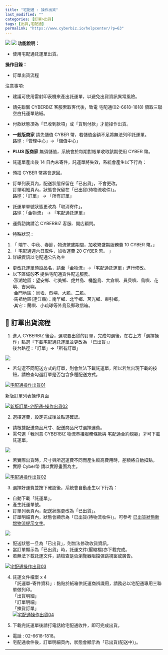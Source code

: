 ```yaml
---
title: "宅配通 : 操作出貨"
last_modified: ""
categories: [訂單>出貨]
tags: [出貨,宅配通]
permalink: "https://www.cyberbiz.io/helpcenter/?p=63"
---
```


![](https://www.cyberbiz.io/helpcenter/wp-content/uploads/一般版3.png)
![](https://www.cyberbiz.io/helpcenter/wp-content/uploads/PLUS版3.png)
**功能說明：**  

* 使用宅配通託運單出貨。

**操作目錄：**

* 訂單出貨流程 

注意事項:  

* 建議可使用雷射印表機來產出託運單，以避免出貨資訊異常風險。
* 請先聯繫 CYBERBIZ 客服索取客代後，致電 宅配通(02-6618-1818) 領取三聯空白托運單貼紙。
* 付款狀態須為「已收到款項」或「貨到付款」才能操作出貨。 
* **一般版商家** 請先儲值 CYBER 幣，若儲值金額不足將無法列印託運單。  
路徑 :「管理中心」→「儲值中心」

* **PLUS 版商家** 無須儲值，系統會於每期對帳單收取該期使用 CYBER 幣。
* 託運單產出後 14 日內未寄件，託運單將失效，系統會產生以下行為： 
* 預扣 CYBER 幣將會退回。
* 訂單列表頁內，配送狀態保留在「已出貨」，不會更改。   
訂單明細頁內，狀態會保留在「已出貨(待物流收件)」。  
路徑：「訂單」 → 「所有訂單」

* 託運單單號狀態更改為「取消寄件」。  
路徑：「金物流」 → 「宅配通託運單」

* 運費諮詢請洽 CYBERBIZ 客服、開店顧問。
* 特殊狀況 : 
1. 「 端午、中秋、春節，物流繁盛期間，加收繁盛期服務費 10 CYBER 幣。」
2. 「 宅配通週六日取件，加收運費 20 CYBER 幣。 」
3. 詳細資訊以宅配通公告為主
* 更改託運單預設品名，請至「金物流」→「宅配通託運單」進行修改。
* 以下區域恕**不** 提供宅配通貨件配送服務。  
‧澎湖地區：望安鄉、七美鄉、虎井島、桶盤島、大倉嶼、員貝嶼、鳥嶼、花嶼、吉貝嶼。  
‧金門地區：烏坵、烈嶼、大膽、二膽。  
‧馬祖地區(連江縣)：南竿鄉、北竿鄉、莒光鄉、東引鄉。  
‧其它：蘭嶼、小琉球等外島及郵政信箱。



## 📌 訂單出貨流程



1. 進入 CYBERBIZ 後台，選取要出貨的訂單，完成勾選後，在右上方「選擇操作」點選『下載宅配通託運單並更改為 「已出貨」』   
後台路徑 :「訂單」→「所有訂單」  


![](https://www.cyberbiz.io/support/wp-content/uploads/fountain-pen.png)

* 若勾選不同配送方式的訂單，則會無法下載託運單，所以若無出現下載的按鈕，請檢查勾選訂單是否包含多種配送方式。

[![宅配通操作出貨01](https://www.cyberbiz.io/helpcenter/wp-content/uploads/宅配通-操作出貨01.png)](https://www.cyberbiz.io/helpcenter/wp-content/uploads/宅配通-操作出貨01.png)



新版訂單列表操作頁面

[![新版訂單-宅配通-操作出貨02](https://www.cyberbiz.io/support/wp-content/uploads/新版訂單-宅配通-操作出貨02.png)](https://www.cyberbiz.io/support/wp-content/uploads/新版訂單-宅配通-操作出貨02.png)



2. 選擇運費，設定完成後並點選確認。  

* 請根據配送商品尺寸、配送商品尺寸選擇運費。
* 需勾選「我同意 CYBERBIZ 物流串接服務條款與 宅配通合約規範」才可下載託運單。

![](https://www.cyberbiz.io/support/wp-content/uploads/fountain-pen.png)

* 若實際出貨時，尺寸與所選運費不同而產生較高費用時，差額將自動扣點。
* 實際 Cyber幣 請以實際畫面為主。

[![宅配通操作出貨02](https://www.cyberbiz.io/helpcenter/wp-content/uploads/宅配通-操作出貨02.png)](https://www.cyberbiz.io/helpcenter/wp-content/uploads/宅配通-操作出貨02.png)




3. 選擇好運費並按下確認後，系統會自動產生以下行為：  

* 自動下載「託運單」。
* 產生託運單號。
* 訂單列表頁內，配送狀態更改為「已出貨」。
* 訂單明細頁內，狀態會顯示為「已出貨(待物流收件)」。可參考 [已出貨狀態新增物流提示文字](https://www.cyberbiz.io/helpcenter/?p=12005)。

![](https://www.cyberbiz.io/support/wp-content/uploads/fountain-pen.png)




* 配送狀態一旦為「已出貨」，則無法修改收貨資訊。
* 當訂單顯示為「已出貨」時，託運文件(壓縮檔)亦下載完成。
* 若無法下載託運文件，請檢查是否瀏覽器阻擋彈跳視窗或廣告。

[![宅配通操作出貨03](https://www.cyberbiz.io/helpcenter/wp-content/uploads/宅配通-操作出貨03.png)](https://www.cyberbiz.io/helpcenter/wp-content/uploads/宅配通-操作出貨03.png)




4. 託運文件檔案 x 4  
「託運單-寄件資料」: 黏貼於紙箱供託運商辨識用，請務必以宅配通專用三聯單做列印。  
「出貨明細」  
「訂單明細」  
「揀貨訂單」  
[![宅配通操作出貨04](https://www.cyberbiz.io/helpcenter/wp-content/uploads/宅配通-操作出貨04.png)](https://www.cyberbiz.io/helpcenter/wp-content/uploads/宅配通-操作出貨04.png)




5. 下載完託運單後請打電話給宅配通收件，即可完成出貨。  

* 電話 : 02-6618-1818。
* 宅配通收件後，訂單明細頁內，狀態會顯示為「已出貨(配送中)」。




* * *

